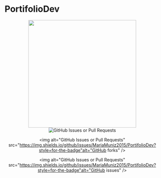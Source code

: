 # PortifolioDev

<div align="center">
<img src="./gitassets/fullstack.jpg" width="350px">
<div><img alt="GitHub Issues or Pull Requests" src="https://img.shields.io/github/issues/MariaMuniz2015/PortifolioDev?style=for-the-badge"alt="GitHub stars" />

<img alt="GitHub Issues or Pull Requests" src="https://img.shields.io/github/issues/MariaMuniz2015/PortifolioDev?style=for-the-badge"alt="GitHub forks" />

<img alt="GitHub Issues or Pull Requests" src="https://img.shields.io/github/issues/MariaMuniz2015/PortifolioDev?style=for-the-badge"alt="GitHub issues" />

</div>
</div>

<div>
</div>

